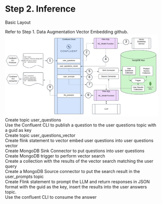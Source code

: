 # Step 2. Inference

Basic Layout   

Refer to Step 1. Data Augmentation Vector Embedding github.   
![Inference Implementation Architecture](/files/img/InferenceArchitecture.png)    
Create topic user_questions   
Use the Confluent CLI to publish a question to the user questions topic with a guid as key   
Create topic user_questions_vector   
Create flink statement to vector embed user questions into user questions vector   
Create MongoDB Sink Connector to put questions into user questions   
Create MongoDB trigger to perform vector search   
Create a collection with the results of the vector search matching the user query   
Create a MongoDB Source connector to put the search result in the user_prompts topic   
Create Flink statement to prompt the LLM and return responses in JSON format with the guid as the key, insert the results into the user answers topic.  
Use the confluent CLI to consume the answer   
